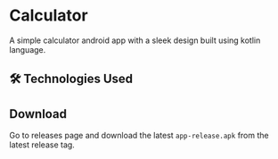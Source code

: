 # Calculator

A simple calculator android app with a sleek design built using kotlin language.

## 🛠️ Technologies Used



## Download

Go to releases page and download the latest `app-release.apk` from the latest release tag.
